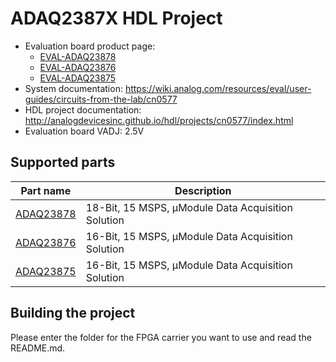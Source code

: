 # ADAQ2387X HDL Project

- Evaluation board product page:
  - [EVAL-ADAQ23878](https://analog.com/eval-adaq23878)
  - [EVAL-ADAQ23876](https://analog.com/eval-adaq23876)
  - [EVAL-ADAQ23875](https://analog.com/eval-adaq23875)
- System documentation: https://wiki.analog.com/resources/eval/user-guides/circuits-from-the-lab/cn0577 
- HDL project documentation: http://analogdevicesinc.github.io/hdl/projects/cn0577/index.html
- Evaluation board VADJ: 2.5V

## Supported parts

| Part name                                     | Description                                        |
|-----------------------------------------------|----------------------------------------------------|
| [ADAQ23878](https://www.analog.com/ADAQ23878) | 18-Bit, 15 MSPS, μModule Data Acquisition Solution |
| [ADAQ23876](https://www.analog.com/ADAQ23876) | 16-Bit, 15 MSPS, μModule Data Acquisition Solution |
| [ADAQ23875](https://www.analog.com/ADAQ23875) | 16-Bit, 15 MSPS, μModule Data Acquisition Solution |

## Building the project

Please enter the folder for the FPGA carrier you want to use and read the README.md.
